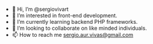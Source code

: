- 👋 Hi, I’m @sergiovivart
- 👀 I’m interested in front-end development.
- 🌱 I’m currently learning backend PHP frameworks.
- 💞️ I’m looking to collaborate on like minded individuals.
- 📫 How to reach me sergio.aur.vivas@gmail.com

